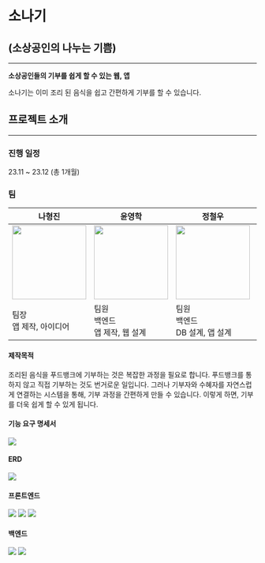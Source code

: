 
# 소나기

## (소상공인의 나누는 기쁨)

---

**소상공인들의 기부를 쉽게 할 수 있는 웹, 앱**

소나기는 이미 조리 된 음식을 쉽고 간편하게 기부를 할 수 있습니다.

## 프로젝트 소개

---

### 진행 일정

23.11 ~ 23.12 (총 1개월)

### 팀

| 나형진 | 윤영학 | 정철우 | 최광혁 |
| --- | --- | --- | --- |
| <img src="https://private-user-images.githubusercontent.com/145747048/314362869-9f8bd85a-06ef-45c7-a8a0-cac97b2890a3.png?jwt=eyJhbGciOiJIUzI1NiIsInR5cCI6IkpXVCJ9.eyJpc3MiOiJnaXRodWIuY29tIiwiYXVkIjoicmF3LmdpdGh1YnVzZXJjb250ZW50LmNvbSIsImtleSI6ImtleTUiLCJleHAiOjE3MTA5MDI3MDEsIm5iZiI6MTcxMDkwMjQwMSwicGF0aCI6Ii8xNDU3NDcwNDgvMzE0MzYyODY5LTlmOGJkODVhLTA2ZWYtNDVjNy1hOGEwLWNhYzk3YjI4OTBhMy5wbmc_WC1BbXotQWxnb3JpdGhtPUFXUzQtSE1BQy1TSEEyNTYmWC1BbXotQ3JlZGVudGlhbD1BS0lBVkNPRFlMU0E1M1BRSzRaQSUyRjIwMjQwMzIwJTJGdXMtZWFzdC0xJTJGczMlMkZhd3M0X3JlcXVlc3QmWC1BbXotRGF0ZT0yMDI0MDMyMFQwMjQwMDFaJlgtQW16LUV4cGlyZXM9MzAwJlgtQW16LVNpZ25hdHVyZT0wN2Q1MDdjNWQyYjZhZTZkODk5NjdhMzdmM2JkMWM5ZTk4ODUyMTU3OTJjNmI4YjEyNzdiN2VhYjM2YWE0YWIzJlgtQW16LVNpZ25lZEhlYWRlcnM9aG9zdCZhY3Rvcl9pZD0wJmtleV9pZD0wJnJlcG9faWQ9MCJ9.nN9d4prSdQqyf8AJ0x0EYAszgzR2p4_6PrDc69S06F8" width="150" height="150"> | <img src="https://private-user-images.githubusercontent.com/145747048/314362871-fe02368b-5e14-47cf-be16-c2766a5ab726.png?jwt=eyJhbGciOiJIUzI1NiIsInR5cCI6IkpXVCJ9.eyJpc3MiOiJnaXRodWIuY29tIiwiYXVkIjoicmF3LmdpdGh1YnVzZXJjb250ZW50LmNvbSIsImtleSI6ImtleTUiLCJleHAiOjE3MTA5MDI3MDEsIm5iZiI6MTcxMDkwMjQwMSwicGF0aCI6Ii8xNDU3NDcwNDgvMzE0MzYyODcxLWZlMDIzNjhiLTVlMTQtNDdjZi1iZTE2LWMyNzY2YTVhYjcyNi5wbmc_WC1BbXotQWxnb3JpdGhtPUFXUzQtSE1BQy1TSEEyNTYmWC1BbXotQ3JlZGVudGlhbD1BS0lBVkNPRFlMU0E1M1BRSzRaQSUyRjIwMjQwMzIwJTJGdXMtZWFzdC0xJTJGczMlMkZhd3M0X3JlcXVlc3QmWC1BbXotRGF0ZT0yMDI0MDMyMFQwMjQwMDFaJlgtQW16LUV4cGlyZXM9MzAwJlgtQW16LVNpZ25hdHVyZT1iZTkyMjI4MjdmNTg1Yzc2M2ExZjQ0NWNmMjU4ZDI4MTQwN2NiOTZlZmJlNDQ1YTE1MjdjZWI0YWViNGE1OWI3JlgtQW16LVNpZ25lZEhlYWRlcnM9aG9zdCZhY3Rvcl9pZD0wJmtleV9pZD0wJnJlcG9faWQ9MCJ9.HGaDUbitYx-g2vAKBbuz4uRCJ4nyqZhxzcUMIDKmKa4" width="150" height="150"> | <img src="https://private-user-images.githubusercontent.com/145747048/314362876-ef0d850c-df6e-467c-b6c4-4daccb8cdaf9.png?jwt=eyJhbGciOiJIUzI1NiIsInR5cCI6IkpXVCJ9.eyJpc3MiOiJnaXRodWIuY29tIiwiYXVkIjoicmF3LmdpdGh1YnVzZXJjb250ZW50LmNvbSIsImtleSI6ImtleTUiLCJleHAiOjE3MTA5MDI3MDEsIm5iZiI6MTcxMDkwMjQwMSwicGF0aCI6Ii8xNDU3NDcwNDgvMzE0MzYyODc2LWVmMGQ4NTBjLWRmNmUtNDY3Yy1iNmM0LTRkYWNjYjhjZGFmOS5wbmc_WC1BbXotQWxnb3JpdGhtPUFXUzQtSE1BQy1TSEEyNTYmWC1BbXotQ3JlZGVudGlhbD1BS0lBVkNPRFlMU0E1M1BRSzRaQSUyRjIwMjQwMzIwJTJGdXMtZWFzdC0xJTJGczMlMkZhd3M0X3JlcXVlc3QmWC1BbXotRGF0ZT0yMDI0MDMyMFQwMjQwMDFaJlgtQW16LUV4cGlyZXM9MzAwJlgtQW16LVNpZ25hdHVyZT0wZWFjYzFhODlkOWI0OGM3ZGNkZWIwZTU0ODBkNGFlMDNjZTQ3ODk2N2UzMDk0ZjlhYjJlODlmNDY0MDA3MjIxJlgtQW16LVNpZ25lZEhlYWRlcnM9aG9zdCZhY3Rvcl9pZD0wJmtleV9pZD0wJnJlcG9faWQ9MCJ9.FLm5f94wiuiiTz5NC0zaC1OxVBgtr2pZ_aRno7vletg" width="150" height="150"> | <img src="https://private-user-images.githubusercontent.com/145747048/314362865-ecfb838c-e02e-4bae-9cb6-0b42b775d3b1.png?jwt=eyJhbGciOiJIUzI1NiIsInR5cCI6IkpXVCJ9.eyJpc3MiOiJnaXRodWIuY29tIiwiYXVkIjoicmF3LmdpdGh1YnVzZXJjb250ZW50LmNvbSIsImtleSI6ImtleTUiLCJleHAiOjE3MTA5MDI3MDEsIm5iZiI6MTcxMDkwMjQwMSwicGF0aCI6Ii8xNDU3NDcwNDgvMzE0MzYyODY1LWVjZmI4MzhjLWUwMmUtNGJhZS05Y2I2LTBiNDJiNzc1ZDNiMS5wbmc_WC1BbXotQWxnb3JpdGhtPUFXUzQtSE1BQy1TSEEyNTYmWC1BbXotQ3JlZGVudGlhbD1BS0lBVkNPRFlMU0E1M1BRSzRaQSUyRjIwMjQwMzIwJTJGdXMtZWFzdC0xJTJGczMlMkZhd3M0X3JlcXVlc3QmWC1BbXotRGF0ZT0yMDI0MDMyMFQwMjQwMDFaJlgtQW16LUV4cGlyZXM9MzAwJlgtQW16LVNpZ25hdHVyZT1lNWU3Y2QzYjE1Y2FhZTg5YmE5NmFmOWFlYTdlMTMwZmU5ZTA1N2YxYTkxZGQ3MjI1ZTJlNzhjNWEyNDE0NWEzJlgtQW16LVNpZ25lZEhlYWRlcnM9aG9zdCZhY3Rvcl9pZD0wJmtleV9pZD0wJnJlcG9faWQ9MCJ9.4kouVRF_WdxykyH_NN4m4VzPLzmkUAA9DVYsYIl6vQ4" width="150" height="150"> |
| 팀장<br>앱 제작, 아이디어 | 팀원<br>백엔드<br>앱 제작, 웹 설계 | 팀원<br>백엔드<br>DB 설계, 앱 설계 | 팀원<br>프론트<br>디자인 |

#### 제작목적

조리된 음식을 푸드뱅크에 기부하는 것은 복잡한 과정을 필요로 합니다. 푸드뱅크를 통하지 않고 직접 기부하는 것도 번거로운 일입니다. 그러나 기부자와 수혜자를 자연스럽게 연결하는 시스템을 통해, 기부 과정을 간편하게 만들 수 있습니다. 이렇게 하면, 기부를 더욱 쉽게 할 수 있게 됩니다.

#### 기능 요구 명세서
<img src="https://private-user-images.githubusercontent.com/145747048/314363327-c7ce4862-31de-4b6c-9f43-7fa9508cdf70.png?jwt=eyJhbGciOiJIUzI1NiIsInR5cCI6IkpXVCJ9.eyJpc3MiOiJnaXRodWIuY29tIiwiYXVkIjoicmF3LmdpdGh1YnVzZXJjb250ZW50LmNvbSIsImtleSI6ImtleTUiLCJleHAiOjE3MTA5MDI3MDEsIm5iZiI6MTcxMDkwMjQwMSwicGF0aCI6Ii8xNDU3NDcwNDgvMzE0MzYzMzI3LWM3Y2U0ODYyLTMxZGUtNGI2Yy05ZjQzLTdmYTk1MDhjZGY3MC5wbmc_WC1BbXotQWxnb3JpdGhtPUFXUzQtSE1BQy1TSEEyNTYmWC1BbXotQ3JlZGVudGlhbD1BS0lBVkNPRFlMU0E1M1BRSzRaQSUyRjIwMjQwMzIwJTJGdXMtZWFzdC0xJTJGczMlMkZhd3M0X3JlcXVlc3QmWC1BbXotRGF0ZT0yMDI0MDMyMFQwMjQwMDFaJlgtQW16LUV4cGlyZXM9MzAwJlgtQW16LVNpZ25hdHVyZT04YjhkMzVhYWQ0M2MwNTRjMmFmMjljNWYxZDRhYmVkNzI1OTAzNTdkNmQ4YTU5Yjg2MTM4YzQzNzgxM2QyNGMxJlgtQW16LVNpZ25lZEhlYWRlcnM9aG9zdCZhY3Rvcl9pZD0wJmtleV9pZD0wJnJlcG9faWQ9MCJ9.IUgRWWgHku6p-fqp00kCR-XZPmfkOvHO6dkxglGHYZc">

#### ERD

<img src="https://private-user-images.githubusercontent.com/145747048/314363797-3d6d0e71-bec4-4959-88fc-33f59889e3d4.png?jwt=eyJhbGciOiJIUzI1NiIsInR5cCI6IkpXVCJ9.eyJpc3MiOiJnaXRodWIuY29tIiwiYXVkIjoicmF3LmdpdGh1YnVzZXJjb250ZW50LmNvbSIsImtleSI6ImtleTUiLCJleHAiOjE3MTA5MDMwMTYsIm5iZiI6MTcxMDkwMjcxNiwicGF0aCI6Ii8xNDU3NDcwNDgvMzE0MzYzNzk3LTNkNmQwZTcxLWJlYzQtNDk1OS04OGZjLTMzZjU5ODg5ZTNkNC5wbmc_WC1BbXotQWxnb3JpdGhtPUFXUzQtSE1BQy1TSEEyNTYmWC1BbXotQ3JlZGVudGlhbD1BS0lBVkNPRFlMU0E1M1BRSzRaQSUyRjIwMjQwMzIwJTJGdXMtZWFzdC0xJTJGczMlMkZhd3M0X3JlcXVlc3QmWC1BbXotRGF0ZT0yMDI0MDMyMFQwMjQ1MTZaJlgtQW16LUV4cGlyZXM9MzAwJlgtQW16LVNpZ25hdHVyZT0zOTMwYWQzNzBmNjhkZWEzOTFlMWE2MTliZDlhOTEzMDc0MzYyYmE2M2UzMzMzNjg2YjI0MWM4Y2VlMDI2M2MyJlgtQW16LVNpZ25lZEhlYWRlcnM9aG9zdCZhY3Rvcl9pZD0wJmtleV9pZD0wJnJlcG9faWQ9MCJ9.VbmeLi4aLsrWZ7nffmCJ52dzjNj2nG-I9ihKp0aRwWg">

#### 프론트엔드
<img src="https://img.shields.io/badge/html5-E34F26?style=for-the-badge&logo=HTML&logoColor=white">&nbsp;<img src="https://img.shields.io/badge/css3-1572B6?style=for-the-badge&logo=CSS&logoColor=white">&nbsp;<img src="https://img.shields.io/badge/javascript-F7DF1E?style=for-the-badge&logo=javascript&logoColor=white">

#### 백엔드
<img src="https://img.shields.io/badge/spring boot-6DB33F?style=for-the-badge&logo=springboot&logoColor=white">&nbsp;<img src="https://img.shields.io/badge/node.js-339933?style=for-the-badge&logo=nodedotjs&logoColor=white">
<br>
